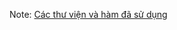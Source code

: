 Note: <a href="https://hip-light-d5a.notion.site/Th-gi-c-m-y-t-nh-4b955f8273aa4ad8bd760d3cf86ec692">Các thư viện và hàm đã sử dụng</a>

